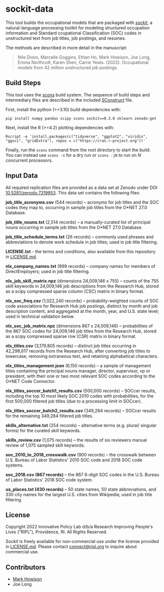 # sockit-data

This tool builds the occupational models that are packaged with
*[sockit](https://github.com/ripl-org/sockit/)*, a natural-language processing
toolkit for modeling structured occupation information and Standard ccupational
Classification (SOC) codes in unstructured text from job titles, job postings,
and resumes.

The methods are described in more detail in the manuscript:

> Nile Dixon, Marcelle Goggins, Ethan Ho, Mark Howison, Joe Long, Emma
> Northcott, Karen Shen, Carrie Yeats. (2022). Occupational models from 42
> million unstructured job postings.

## Build Steps

This tool uses the [scons](https://scons.org/) build system. The sequence of
build steps and intermediary files are described in the included
[SConstruct](https://github.com/ripl-org/sockit-data/blob/main/SConstruct) file.

First, install the python (>=3.10) build dependencies with:

    pip install numpy pandas scipy scons sockit==0.3.0 sklearn zenodo-get

Next, install the R (>=4.2) plotting dependencies with:

    Rscript -e 'install.packages(c("tidyverse", "ggplot2", "viridis", "ggsci", "gridExtra"), repos = c("https://cran.r-project.org"))'

Finally, run the `scons` command from the root directory to start the build.
You can instead use `scons -n` for a dry run or `scons -jN` to run on *N*
concurrent processors.

## Input Data

All required replication files are provided as a data set at Zenodo under DOI
[10.5281/zenodo.7319953](https://doi.org/10.5281/zenodo.7319953). This data set
contains the following files:

**job_title_acronyms.csv** (544 records) – acronyms for job titles and the SOC
codes they map to, occurring in sample job titles from the O\*NET 27.0 Database.

**job_title_nouns.txt** (2,514 records) – a manually-curated list of principal
nouns occurring in sample job titles from the O\*NET 27.0 Database.

**job_title_schedule_terms.txt** (26 records) – commonly used phrases and
abbreviations to denote work schedule in job titles; used in job title
filtering.

**LICENSE.txt** - the terms and conditions, also available from this repository
in [LICENSE.md](https://github.com/ripl-org/sockit-data/blob/main/LICENSE.md).

**nlx_company_names.txt** (999 records) – company names for members of
DirectEmployers; used in job title filtering.

**nlx_job_skill_matrix.npz** (dimensions 24,009,146 x 755) – counts of the 755
skill keywords in 24,009,146 job descriptions from the Research Hub, stored as
a scipy compressed sparse column (CSC) matrix in binary format. 

**nlx_soc_freq.csv** (1,022,240 records) – probability-weighted counts of SOC
code associations for Research Hub job postings, distinct by month and job
description content, and aggregated at the month, year, and U.S. state level;
used in technical validation below.

**nlx_soc_job_matrix.npz** (dimensions 867 x 24,009,146) – probabilities of the
867 SOC codes for 24,009,146 job titles from the Research Hub, stored as a
scipy compressed sparse row (CSR) matrix in binary format.

**nlx_titles.csv** (3,179,805 records) – distinct job titles occurring in
42,298,617 records from the Research Hub, after converting job titles to
lowercase, removing extraneous text, and retaining alphabetical characters.

**nlx_titles_management.json** (6,150 records) – a sample of management titles
containing the principal nouns manager, director, supervisor, vp or president,
with their one or two most relevant SOC codes according to the O\*NET Code
Connector.

**nlx_titles_soccer_batch1_results.csv** (500,000 records) – SOCcer results,
including the top 10 most likely SOC 2010 codes with probabilities, for the
first 500,000 filtered job titles (due to a processing limit in SOCcer).

**nlx_titles_soccer_batch2_results.csv** (349,284 records) – SOCcer results for
the remaining 349,284 filtered job titles.

**skills_alternative.txt** (254 records) – alternative terms (e.g. plural/
singular forms) for the curated skill keywords.

**skills_review.csv** (1,075 records) – the results of six reviewers manual
review of 1,075 sampled skill keywords.

**soc_2010_to_2018_crosswalk.csv** (900 records) – the crosswalk between U.S.
Bureau of Labor Statistics' 2010 SOC code and 2018 SOC code systems.

**soc_2018.csv (867 records)** – the 867 6-digit SOC codes in the U.S. Bureau
of Labor Statistics' 2018 SOC code system.

**us_places.txt (430 records)** – 50 state names, 50 state abbreviations, and
330 city names for the largest U.S. cities from Wikipedia; used in job title
filtering.

## License

Copyright 2022 Innovative Policy Lab d/b/a Research Improving People's Lives
("RIPL"), Providence, RI. All Rights Reserved.

*Sockit* is freely available for non-commercial use under the license provided
in [LICENSE.md](https://github.com/ripl-org/sockit-data/blob/main/LICENSE.md).
Please contact [connect@ripl.org](mailto:connect@ripl.org) to inquire about
commercial use.

## Contributors

* [Mark Howison](https://mark.howison.org)
* Joe Long
